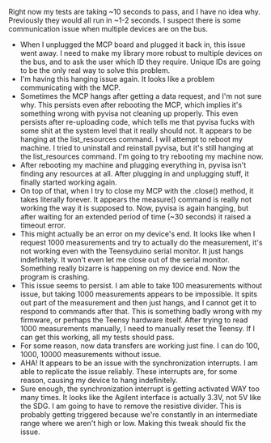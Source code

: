 Right now my tests are taking ~10 seconds to pass, and I have no idea why. Previously they would all run in ~1-2 seconds. I suspect there is some communication issue when multiple devices are on the bus. 
- When I unplugged the MCP board and plugged it back in, this issue went away. I need to make my library more robust to multiple devices on the bus, and to ask the user which ID they require. Unique IDs are going to be the only real way to solve this problem.
- I'm having this hanging issue again. It looks like a problem communicating with the MCP. 
- Sometimes the MCP hangs after getting a data request, and I'm not sure why. This persists even after rebooting the MCP, which implies it's something wrong with pyvisa not cleaning up properly. This even persists after re-uploading code, which tells me that pyvisa fucks with some shit at the system level that it really should not. It appears to be hanging at the list_resources command. I will attempt to reboot my machine. I tried to uninstall and reinstall pyvisa, but it's still hanging at the list_resources command. I'm going to try rebooting my machine now.
- After rebooting my machine and plugging everything in, pyvisa isn't finding any resources at all. After plugging in and unplugging stuff, it finally started working again.
- On top of that, when I try to close my MCP with the .close() method, it takes literally forever. It appears the measure() command is really not working the way it is supposed to. Now, pyvisa is again hanging, but after waiting for an extended period of time (~30 seconds) it raised a timeout error.
- This might actually be an error on my device's end. It looks like when I request 1000 measurements and try to actually do the measurement, it's not working even with the Teensyduino serial monitor. It just hangs indefinitely. It won't even let me close out of the serial monitor. Something really bizarre is happening on my device end. Now the program is crashing.
- This issue seems to persist. I am able to take 100 measurements without issue, but taking 1000 measurements appears to be impossible. It spits out part of the measurement and then just hangs, and I cannot get it to respond to commands after that. This is something badly wrong with my firmware, or perhaps the Teensy hardware itself. After trying to read 1000 measurements manually, I need to manually reset the Teensy. If I can get this working, all my tests should pass.
- For some reason, now data transfers are working just fine. I can do 100, 1000, 10000 measurements without issue.
- AHA! It appears to be an issue with the synchronization interrupts. I am able to replicate the issue reliably. These interrupts are, for some reason, causing my device to hang indefinitely.
- Sure enough, the synchronization interrupt is getting activated WAY too many times. It looks like the Agilent interface is actually 3.3V, not 5V like the SDG. I am going to have to remove the resistive divider. This is probably getting triggered because we're constantly in an intermediate range where we aren't high or low. Making this tweak should fix the issue.
